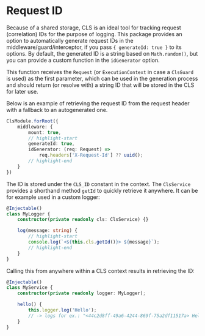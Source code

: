 # Request ID

Because of a shared storage, CLS is an ideal tool for tracking request (correlation) IDs for the purpose of logging. This package provides an option to automatically generate request IDs in the middleware/guard/interceptor, if you pass `{ generateId: true }` to its options. By default, the generated ID is a string based on `Math.random()`, but you can provide a custom function in the `idGenerator` option.

This function receives the `Request` (or `ExecutionContext` in case a `ClsGuard` is used) as the first parameter, which can be used in the generation process and should return (or resolve with) a string ID that will be stored in the CLS for later use.

Below is an example of retrieving the request ID from the request header with a fallback to an autogenerated one.

```ts
ClsModule.forRoot({
    middleware: {
        mount: true,
        // highlight-start
        generateId: true,
        idGenerator: (req: Request) =>
            req.headers['X-Request-Id'] ?? uuid();
        // highlight-end
    }
})
```

The ID is stored under the `CLS_ID` constant in the context. The `ClsService` provides a shorthand method `getId` to quickly retrieve it anywhere. It can be for example used in a custom logger:

```ts title="my.logger.ts"
@Injectable()
class MyLogger {
    constructor(private readonly cls: ClsService) {}

    log(message: string) {
        // highlight-start
        console.log(`<${this.cls.getId()}> ${message}`);
        // highlight-end
    }
}
```

Calling this from anywhere within a CLS context results in retrieving the ID:

```ts title="my.service.ts"
@Injectable()
class MyService {
    constructor(private readonly logger: MyLogger);

    hello() {
        this.logger.log('Hello');
        // -> logs for ex.: "<44c2d8ff-49a6-4244-869f-75a2df11517a> Hello"
    }
}
```
